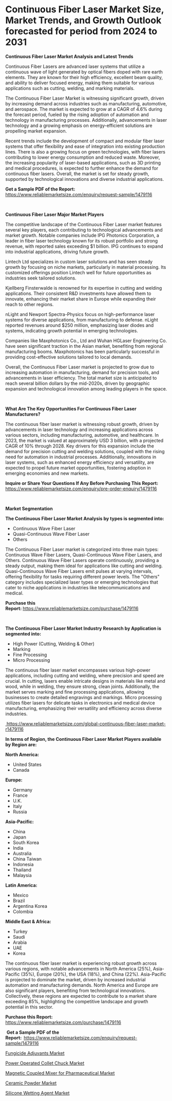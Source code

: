 <p><h1>Continuous Fiber Laser Market Size, Market Trends, and Growth Outlook forecasted for period from 2024 to 2031</h1></p><p><strong>Continuous Fiber Laser Market Analysis and Latest Trends</strong></p>
<p><p>Continuous Fiber Lasers are advanced laser systems that utilize a continuous wave of light generated by optical fibers doped with rare earth elements. They are known for their high efficiency, excellent beam quality, and ability to deliver focused energy, making them suitable for various applications such as cutting, welding, and marking materials.</p><p>The Continuous Fiber Laser Market is witnessing significant growth, driven by increasing demand across industries such as manufacturing, automotive, and aerospace. The market is expected to grow at a CAGR of 4.6% during the forecast period, fueled by the rising adoption of automation and technology in manufacturing processes. Additionally, advancements in laser technology and a growing emphasis on energy-efficient solutions are propelling market expansion.</p><p>Recent trends include the development of compact and modular fiber laser systems that offer flexibility and ease of integration into existing production lines. There is also a growing focus on green technologies, with fiber lasers contributing to lower energy consumption and reduced waste. Moreover, the increasing popularity of laser-based applications, such as 3D printing and medical procedures, is expected to further enhance the demand for continuous fiber lasers. Overall, the market is set for steady growth, supported by technological innovations and diverse industrial applications.</p></p>
<p><strong>Get a Sample PDF of the Report:&nbsp;</strong> <a href="https://www.reliablemarketsize.com/enquiry/request-sample/1479116?utm_campaign=1173&utm_medium=2&utm_source=Github&utm_content=ia&utm_term=28092024&utm_id=continuous-fiber-laser">https://www.reliablemarketsize.com/enquiry/request-sample/1479116</a></p>
<p>&nbsp;</p>
<p><strong>Continuous Fiber Laser Major Market Players</strong></p>
<p><p>The competitive landscape of the Continuous Fiber Laser market features several key players, each contributing to technological advancements and market growth. Notable companies include IPG Photonics Corporation, a leader in fiber laser technology known for its robust portfolio and strong revenue, with reported sales exceeding $1 billion. IPG continues to expand into industrial applications, driving future growth.</p><p>Lintech Ltd specializes in custom laser solutions and has seen steady growth by focusing on niche markets, particularly in material processing. Its customized offerings position Lintech well for future opportunities as industries seek tailored solutions.</p><p>Kjellberg Finsterwalde is renowned for its expertise in cutting and welding applications. Their consistent R&D investments have allowed them to innovate, enhancing their market share in Europe while expanding their reach to other regions.</p><p>nLight and Newport Spectra-Physics focus on high-performance laser systems for diverse applications, from manufacturing to defense. nLight reported revenues around $250 million, emphasizing laser diodes and systems, indicating growth potential in emerging technologies.</p><p>Companies like Maxphotonics Co., Ltd and Wuhan HGLaser Engineering Co. have seen significant traction in the Asian market, benefiting from regional manufacturing booms. Maxphotonics has been particularly successful in providing cost-effective solutions tailored to local demands.</p><p>Overall, the Continuous Fiber Laser market is projected to grow due to increasing automation in manufacturing, demand for precision tools, and advancements in laser efficiency. The total market size is anticipated to reach several billion dollars by the mid-2020s, driven by geographic expansion and technological innovation among leading players in the space.</p></p>
<p>&nbsp;</p>
<p><strong>What Are The Key Opportunities For Continuous Fiber Laser Manufacturers?</strong></p>
<p><p>The continuous fiber laser market is witnessing robust growth, driven by advancements in laser technology and increasing applications across various sectors, including manufacturing, automotive, and healthcare. In 2023, the market is valued at approximately USD 3 billion, with a projected CAGR of 10% through 2028. Key drivers for this expansion include the demand for precision cutting and welding solutions, coupled with the rising need for automation in industrial processes. Additionally, innovations in laser systems, such as enhanced energy efficiency and versatility, are expected to propel future market opportunities, fostering adoption in emerging economies and new markets.</p></p>
<p><strong>Inquire or Share Your Questions If Any Before Purchasing This Report:</strong> <a href="https://www.reliablemarketsize.com/enquiry/pre-order-enquiry/1479116?utm_campaign=1173&utm_medium=2&utm_source=Github&utm_content=ia&utm_term=28092024&utm_id=continuous-fiber-laser">https://www.reliablemarketsize.com/enquiry/pre-order-enquiry/1479116</a></p>
<p>&nbsp;</p>
<p><strong>Market Segmentation</strong></p>
<p><strong>The Continuous Fiber Laser Market Analysis by types is segmented into:</strong></p>
<p><ul><li>Continuous Wave Fiber Laser</li><li>Quasi-Continuous Wave Fiber Laser</li><li>Others</li></ul></p>
<p><p>The Continuous Fiber Laser market is categorized into three main types: Continuous Wave Fiber Lasers, Quasi-Continuous Wave Fiber Lasers, and Others. Continuous Wave Fiber Lasers operate continuously, providing a steady output, making them ideal for applications like cutting and welding. Quasi-Continuous Wave Fiber Lasers emit pulses at varying intervals, offering flexibility for tasks requiring different power levels. The "Others" category includes specialized laser types or emerging technologies that cater to niche applications in industries like telecommunications and medical.</p></p>
<p><strong>Purchase this Report:&nbsp;</strong><a href="https://www.reliablemarketsize.com/purchase/1479116?utm_campaign=1173&utm_medium=2&utm_source=Github&utm_content=ia&utm_term=28092024&utm_id=continuous-fiber-laser">https://www.reliablemarketsize.com/purchase/1479116</a></p>
<p>&nbsp;</p>
<p><strong>The Continuous Fiber Laser Market Industry Research by Application is segmented into:</strong></p>
<p><ul><li>High Power (Cutting, Welding & Other)</li><li>Marking</li><li>Fine Processing</li><li>Micro Processing</li></ul></p>
<p><p>The continuous fiber laser market encompasses various high-power applications, including cutting and welding, where precision and speed are crucial. In cutting, lasers enable intricate designs in materials like metal and wood, while in welding, they ensure strong, clean joints. Additionally, the market serves marking and fine processing applications, allowing businesses to create detailed engravings and markings. Micro processing utilizes fiber lasers for delicate tasks in electronics and medical device manufacturing, emphasizing their versatility and efficiency across diverse industries.</p></p>
<p><a href="https://www.reliablemarketsize.com/global-continuous-fiber-laser-market-r1479116?utm_campaign=1173&utm_medium=2&utm_source=Github&utm_content=ia&utm_term=28092024&utm_id=continuous-fiber-laser">&nbsp;https://www.reliablemarketsize.com/global-continuous-fiber-laser-market-r1479116</a></p>
<p><strong>In terms of Region, the Continuous Fiber Laser Market Players available by Region are:</strong></p>
<p>
    <p> <strong> North America: </strong>
        <ul>
            <li>United States</li>
            <li>Canada</li>
        </ul>
        </p> 
    <p> <strong> Europe: </strong>
        <ul>
            <li>Germany</li>
            <li>France</li>
            <li>U.K.</li>
            <li>Italy</li>
            <li>Russia</li>
        </ul>
        </p> 
    <p> <strong> Asia-Pacific: </strong>
        <ul>
            <li>China</li>
            <li>Japan</li>
            <li>South Korea</li>
            <li>India</li>
            <li>Australia</li>
            <li>China Taiwan</li>
            <li>Indonesia</li>
            <li>Thailand</li>
            <li>Malaysia</li>
        </ul>
        </p> 
    <p> <strong> Latin America: </strong>
        <ul>
            <li>Mexico</li>
            <li>Brazil</li>
            <li>Argentina Korea</li>
            <li>Colombia</li>
        </ul>
        </p> 
    <p> <strong> Middle East & Africa: </strong>
        <ul>
            <li>Turkey</li>
            <li>Saudi</li>
            <li>Arabia</li>
            <li>UAE</li>
            <li>Korea</li>
        </ul>
    </p>
    </p>
<p><p>The continuous fiber laser market is experiencing robust growth across various regions, with notable advancements in North America (25%), Asia-Pacific (35%), Europe (20%), the USA (18%), and China (22%). Asia-Pacific is projected to dominate the market, driven by increased industrial automation and manufacturing demands. North America and Europe are also significant players, benefiting from technological innovations. Collectively, these regions are expected to contribute to a market share exceeding 85%, highlighting the competitive landscape and growth potential in this sector.</p></p>
<p><strong>Purchase this Report: </strong><a href="https://www.reliablemarketsize.com/purchase/1479116?utm_campaign=1173&utm_medium=2&utm_source=Github&utm_content=ia&utm_term=28092024&utm_id=continuous-fiber-laser">https://www.reliablemarketsize.com/purchase/1479116</a></p>
<p>&nbsp;<strong>Get a Sample PDF of the Report:&nbsp;&nbsp;</strong><a href="https://www.reliablemarketsize.com/enquiry/request-sample/1479116?utm_campaign=1173&utm_medium=2&utm_source=Github&utm_content=ia&utm_term=28092024&utm_id=continuous-fiber-laser">https://www.reliablemarketsize.com/enquiry/request-sample/1479116</a></p>
<p><strong></strong></p>
<p><p><a href="https://www.linkedin.com/pulse/global-fungicide-adjuvants-market-trends-innovations-nze0f?utm_campaign=1173&utm_medium=2&utm_source=Github&utm_content=ia&utm_term=28092024&utm_id=continuous-fiber-laser">Fungicide Adjuvants Market</a></p><p><a href="https://issuu.com/reportprime-2/docs/power-operated-collet-chuck-market-_d9c3bf20017b95?utm_campaign=1173&utm_medium=2&utm_source=Github&utm_content=ia&utm_term=28092024&utm_id=continuous-fiber-laser">Power Operated Collet Chuck Market</a></p><p><a href="https://issuu.com/reportprime-2/docs/magnetic-coupled-mixer-for-pharmace_7b5d1b4ce0e5d9?utm_campaign=1173&utm_medium=2&utm_source=Github&utm_content=ia&utm_term=28092024&utm_id=continuous-fiber-laser">Magnetic Coupled Mixer for Pharmaceutical Market</a></p><p><a href="https://www.linkedin.com/pulse/emerging-trends-ceramic-powder-market-global-outlook-future-3rnvf?utm_campaign=1173&utm_medium=2&utm_source=Github&utm_content=ia&utm_term=28092024&utm_id=continuous-fiber-laser">Ceramic Powder Market</a></p><p><a href="https://www.linkedin.com/pulse/global-market-pulse-trends-growth-analysis-silicone-wetting-pwkvf?utm_campaign=1173&utm_medium=2&utm_source=Github&utm_content=ia&utm_term=28092024&utm_id=continuous-fiber-laser">Silicone Wetting Agent Market</a></p></p>